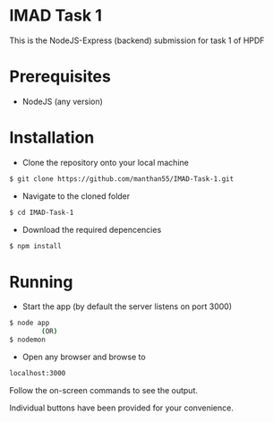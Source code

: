 # IMAD Task 1

This is the NodeJS-Express (backend) submission for task 1 of HPDF

# Prerequisites
- NodeJS (any version)
# Installation

- Clone the repository onto your local machine
```sh
$ git clone https://github.com/manthan55/IMAD-Task-1.git
```
- Navigate to the cloned folder
```sh
$ cd IMAD-Task-1
```
- Download the required depencencies

```sh
$ npm install
```

# Running

- Start the app (by default the server listens on port 3000)
```sh
$ node app
        (OR)
$ nodemon
```
- Open any browser and browse to
```sh
localhost:3000
```
Follow the on-screen commands to see the output.

Individual buttons have been provided for your convenience.
